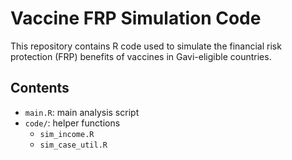 # Vaccine FRP Simulation Code

This repository contains R code used to simulate the financial risk protection (FRP) benefits of vaccines in Gavi-eligible countries.  

## Contents
- `main.R`: main analysis script
- `code/`: helper functions  
  - `sim_income.R`  
  - `sim_case_util.R`  
